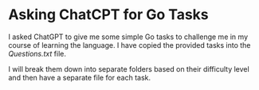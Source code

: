 # Asking ChatCPT for Go Tasks

I asked ChatGPT to give me some simple Go tasks to challenge me in my course of learning the language.
I have copied the provided tasks into the *Questions.txt* file.

I will break them down into separate folders based on their difficulty level and then have a separate file for each task.
